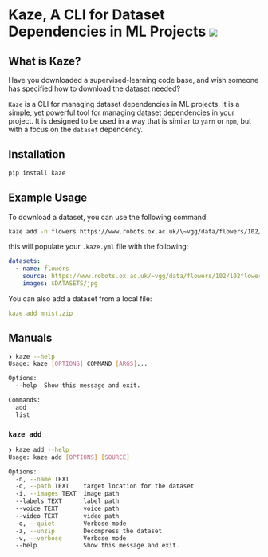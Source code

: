 # Kaze, A CLI for Dataset Dependencies in ML Projects [![](https://img.shields.io/pypi/v/shields.svg?maxAge=3600&color=%2323aaff&label=PyPI)](https://pypi.org/project/kaze/)

## What is Kaze?

Have you downloaded a supervised-learning code base, and wish someone has specified how to download the dataset needed?

`Kaze` is a CLI for managing dataset dependencies in ML projects. It is a simple, yet powerful tool for managing dataset
dependencies in your project. It is designed to be used in a way that is similar to `yarn` or `npm`, but with a focus on
the `dataset` dependency.

## Installation

```bash
pip install kaze
```

## Example Usage

To download a dataset, you can use the following command:

```bash
kaze add -n flowers https://www.robots.ox.ac.uk/\~vgg/data/flowers/102/102flowers.tgz --images $DATASETS/jpg
```

this will populate your `.kaze.yml` file with the following:

```yaml
datasets:
  - name: flowers
    source: https://www.robots.ox.ac.uk/~vgg/data/flowers/102/102flowers.tgz
    images: $DATASETS/jpg
```

You can also add a dataset from a local file:

```yaml
kaze add mnist.zip
```

## Manuals

```bash
❯ kaze --help
Usage: kaze [OPTIONS] COMMAND [ARGS]...

Options:
  --help  Show this message and exit.

Commands:
  add
  list
```

### `kaze add`

```bash
❯ kaze add --help
Usage: kaze add [OPTIONS] [SOURCE]

Options:
  -n, --name TEXT
  -o, --path TEXT    target location for the dataset
  -i, --images TEXT  image path
  --labels TEXT      label path
  --voice TEXT       voice path
  --video TEXT       video path
  -q, --quiet        Verbose mode
  -z, --unzip        Decompress the dataset
  -v, --verbose      Verbose mode
  --help             Show this message and exit.

```